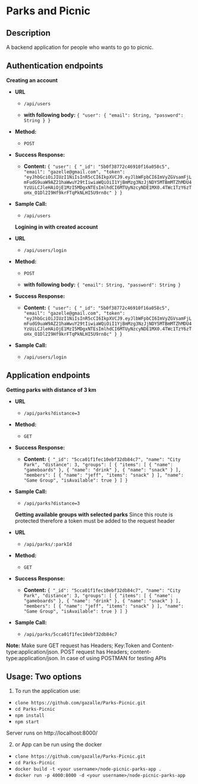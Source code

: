 # Parks and Picnic

## Description
A backend application for people who wants to go to picnic. 

## Authentication endpoints

**Creating an account**
* **URL**

  * `/api/users`

  * **with following body:** `{
  "user": {
    "email": String,
    "password": String
  }
}`

* **Method:**

  * `POST`

* **Success Response:**

   * **Content:** `{
    "user": {
        "_id": "5b0f38772c46910f16a058c5",
        "email": "gazelle@gmail.com",
        "token": "eyJhbGciOiJIUzI1NiIsInR5cCI6IkpXVCJ9.eyJlbWFpbCI6ImVyZGVsamFjLmFudG9uaW9AZ21haWwuY29tIiwiaWQiOiI1YjBmMzg3NzJjNDY5MTBmMTZhMDU4YzUiLCJleHAiOjE1MzI5MDgxNTEsImlhdCI6MTUyNzcyNDE1MX0.4TWc1TzY6zToHx_O1Dl2I9Hf9krFTqPkNLHI5U9rn8c"
    }
}`

* **Sample Call:**

  * `/api/users`

  **Logining in with created account**
* **URL**

  * `/api/users/login`

* **Method:**

  * `POST`

   * **with following body:** `{
    "email": String,
    "password": String
}`

* **Success Response:**

   * **Content:** `{
    "user": {
        "_id": "5b0f38772c46910f16a058c5",
        "email": "gazelle@gmail.com",
        "token": "eyJhbGciOiJIUzI1NiIsInR5cCI6IkpXVCJ9.eyJlbWFpbCI6ImVyZGVsamFjLmFudG9uaW9AZ21haWwuY29tIiwiaWQiOiI1YjBmMzg3NzJjNDY5MTBmMTZhMDU4YzUiLCJleHAiOjE1MzI5MDgxNTEsImlhdCI6MTUyNzcyNDE1MX0.4TWc1TzY6zToHx_O1Dl2I9Hf9krFTqPkNLHI5U9rn8c"
    }
}`

* **Sample Call:**

  * `/api/users/login`

 ## Application endpoints 

 **Getting parks with distance of 3 km**
* **URL**

  * `/api/parks?distance=3`

* **Method:**

  * `GET`

* **Success Response:**

   * **Content:** `{
        "_id": "5cca01f1fec10ebf32db84c7",
        "name": "City Park",
        "distance": 3,
        "groups": [
            {
                "items": [
                    {
                        "name": "gameboards"
                    },
                    {
                        "name": "drink"
                    },
                    {
                        "name": "snack"
                    }
                ],
                "members": [
                    {
                        "name": "jeff",
                        "items": "snack"
                    }
                ],
                "name": "Game Group",
                "isAvailable": true
            }
        ]
    }`

* **Sample Call:**

  * `/api/parks?distance=3`

  **Getting available groups with selected parks**
  Since this route is protected therefore a token must be added to the request header
* **URL**

  * `/api/parks/:parkId`

* **Method:**

  * `GET`

* **Success Response:**

   * **Content:** `{
        "_id": "5cca01f1fec10ebf32db84c7",
        "name": "City Park",
        "distance": 3,
        "groups": [
            {
                "items": [
                    {
                        "name": "gameboards"
                    },
                    {
                        "name": "drink"
                    },
                    {
                        "name": "snack"
                    }
                ],
                "members": [
                    {
                        "name": "jeff",
                        "items": "snack"
                    }
                ],
                "name": "Game Group",
                "isAvailable": true
            }
        ]
    }`

* **Sample Call:**

  * `/api/parks/5cca01f1fec10ebf32db84c7`

**Note:**  Make sure GET request has Headers; Key:Token and Content-type:application/json. POST request has Headers; content-type:application/json. In case of using POSTMAN for testing APIs

## Usage: Two options
1. To run the application use:
* `clone https://github.com/gazalle/Parks-Picnic.git`
* `cd Parks-Picnic`
* `npm install`
* `npm start`

Server runs on http://localhost:8000/

2. or App can be run using the docker 
* `clone https://github.com/gazalle/Parks-Picnic.git`
* `cd Parks-Picnic`
* `docker build -t <your username>/node-picnic-parks-app .`
* `docker run -p 4000:8000 -d <your username>/node-picnic-parks-app`
